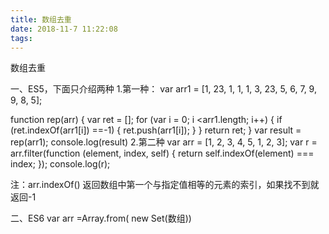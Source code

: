 ```yaml
---
title: 数组去重
date: 2018-11-7 11:22:08
tags:
---
```


数组去重

一、ES5，下面只介绍两种
1.第一种：
var arr1 = [1, 23, 1, 1, 1, 3, 23, 5, 6, 7, 9, 9, 8, 5];

function rep(arr) {
var ret = [];
for (var i = 0; i <arr1.length; i++) {
  if (ret.indexOf(arr1[i]) ==-1) {
        ret.push(arr1[i]);
  }
}
return ret;
}
var result = rep(arr1);
console.log(result)
2.第二种
var arr = [1, 2, 3, 4, 5, 1, 2, 3];
var r = arr.filter(function (element, index, self) {
  return self.indexOf(element) === index;
});
console.log(r);

注：arr.indexOf() 返回数组中第一个与指定值相等的元素的索引，如果找不到就返回-1

二、ES6
var arr =Array.from( new Set(数组))

